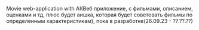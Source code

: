 Movie web-application with AI(Веб приложение, с фильмами, описанием, оценками и тд, плюс будет аишка, которая будет советовать фильмы по определенным характеристикам), пока в разработке(26.09.23 - ??.??.??)
